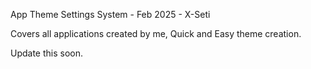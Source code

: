 App Theme Settings System - Feb 2025 - X-Seti

Covers all applications created by me, Quick and Easy theme creation.

Update this soon.
